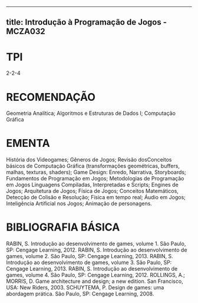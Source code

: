 
---
title: Introdução à Programação de Jogos - MCZA032 
---

# TPI

2-2-4

# RECOMENDAÇÃO

Geometria Analítica; Algoritmos e Estruturas de Dados I; Computação Gráfica

# EMENTA

História dos Videogames; Gêneros de Jogos; Revisão dosConceitos básicos de Computação Gráfica (transformações geométricas, buffers, malhas, texturas, shaders); Game Design: Enredo, Narrativa, Storyboards; Fundamentos de Programação em Jogos; Metodologias de Programação em Jogos Linguagens Compiladas, Interpretadas e Scripts; Engines de Jogos; Arquitetura de Jogos; Física de Jogos; Conceitos Matemáticos, Detecção de Colisão e Resolução; Física em tempo real; Áudio em Jogos; Inteligência Artificial nos Jogos; Animação de personagens.

# BIBLIOGRAFIA BÁSICA

RABIN, S. Introdução ao desenvolvimento de games, volume 1. São Paulo, SP: Cengage Learning, 2012.
RABIN, S. Introdução ao desenvolvimento de games, volume 2. São Paulo, SP: Cengage Learning, 2013.
RABIN, S. Introdução ao desenvolvimento de games, volume 3. São Paulo, SP: Cengage Learning, 2013.
RABIN, S. Introdução ao desenvolvimento de games, volume 4. São Paulo, SP: Cengage Learning, 2012.
ROLLINGS, A.; MORRIS, D. Game architecture and design; a new edition. San Francisco, USA: New Riders, 2003.
SCHUYTEMA, P. Design de games: uma abordagem prática. São Paulo, SP: Cengage Learning, 2008.
        